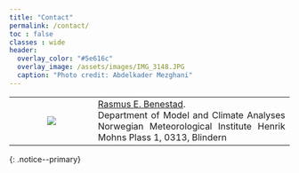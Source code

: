 ```yaml
---
title: "Contact"
permalink: /contact/
toc : false
classes : wide
header:
  overlay_color: "#5e616c"
  overlay_image: /assets/images/IMG_3148.JPG
  caption: "Photo credit: Abdelkader Mezghani"
---
```


<table>
 <tr>
   <td width="30%" style ="border: none;"><center> <img src="https://metno.github.io/mk-website/assets/images/bio/rasmus2.jpeg"/></center></td> 
   <td align="justify" valign="top" style ="border: none;">
     <a href="mailto:rasmusb@met.no">Rasmus E. Benestad</a>.<br>
     Department of Model and Climate Analyses
     Norwegian Meteorological Institute
     Henrik Mohns Plass 1, 0313, Blindern
   </td>
 </tr>
 </table>
{: .notice--primary}

